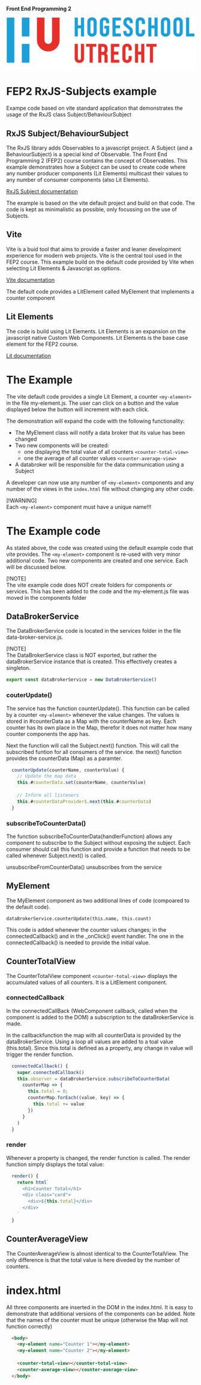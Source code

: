 **Front End Programming 2**

![hulogo](./assets/hu-logo-nl.svg)


# FEP2 RxJS-Subjects example
Exampe code based on vite standard application that demonstrates the usage of the RxJS class Subject/BehaviourSubject

## RxJS Subject/BehaviourSubject
The RxJS library adds Observables to a javascript project. A Subject (and a BehaviourSubject) is a special kind of Observable. The Front End Programming 2 (FEP2) course contains the concept of Observables. This example demonstrates how a Subject can be used to create code where any number producer components (Lit Elements) multicast their values to any number of consumer components (also Lit Elements).

[RxJS Subject documentation](https://rxjs.dev/guide/subject)

The example is based on the vite default project and build on that code. The code is kept as minimalistic as possible, only focussing on the use of Subjects.

## Vite
Vite is a buid tool that aims to provide a faster and leaner development experience for modern web projects. Vite is the central tool used in the FEP2 course. This example build on the default code provided by Vite when selecting Lit Elements & Javascript as options.

[Vite documentation](https://vitejs.dev/)

The default code provides a LitElement called MyElement that implements a counter component

## Lit Elements
The code is build using Lit Elements. Lit Elements is an expansion on the javascript native Custom Web Components. Lit Elements is the base case element for the FEP2 course.

[Lit documentation](https://lit.dev/)

# The Example
The vite default code provides a single Lit Element, a counter ```<my-element>``` in the file my-element.js. The user can click on a button and the value displayed below the button will increment with each click.

The demonstration will expand the code with the following functionality:
- The MyElement class will notify a data broker that its value has been changed
- Two new components will be created:
   - one displaying the total value of all counters ```<counter-total-view>``` 
   - one the average of all counter values ```<counter-average-view>```
- A databroker will be responsible for the data communication using a Subject

A developer can now use any number of ```<my-element>``` components and any number of the views in the ```index.html``` file without changing any other code.

[!WARNING]  
Each ```<my-element>``` component must have a unique name!!!

# The Example code
As stated above, the code was created using the default example code that vite provides. The ```<my-element>``` component is re-used with very minor additional code. Two new components are created and one service. Each will be discussed below.

[!NOTE]   
The vite example code does NOT create folders for components or services. This has been added to the code and the my-element.js file was moved in the components folder

## DataBrokerService
The DataBrokerService code is located in the services folder in the file data-broker-service.js. 

[!NOTE]   
The DataBrokerService class is NOT exported, but rather the dataBrokerService instance that is created. This effectively creates a singleton. 

```javascript
export const dataBrokerService = new DataBrokerService()
```

### couterUpdate()
The service has the function counterUpdate(). This function can be called by a counter ```<my-element>``` whenever the value changes. The values is stored in #counterData as a Map with the counterName as key. Each counter has its own place in the Map, therefor it does not matter how many counter components the app has.

Next the function will call the Subject.next() function. This will call the subscribed funtion for all consumers of the service. the next() function provides the counterData (Map) as a paramter.

```javascript
  counterUpdate(counterName, counterValue) {
    // Update the map data
    this.#counterData.set(counterName, counterValue)

    // Inform all listeners
    this.#counterDataProvider$.next(this.#counterData)
  }
```

### subscribeToCounterData()
The function subscribeToCounterData(handlerFunction) allows any component to subscribe to the Subject without exposing the subject. Each consumer should call this function and provide a function that needs to be called whenever Subject.next() is called.

unsubscribeFromCounterData() unsubscribes from the service

## MyElement
The MyElement component as two additional lines of code (compoared to the default code). 

```
dataBrokerService.counterUpdate(this.name, this.count)
```

This code is added whenever the counter values changes; in the connectedCallback() and in the _onClick() event handler. The one in the connectedCallback() is needed to provide the initial value.

## CounterTotalView
The CounterTotalView component ```<counter-total-view>``` displays the accumulated values of all counters. It is a LitElement component. 

### connectedCallback
In the connectedCallBack (WebComponent callback, called when the component is added to the DOM) a subscription to the dataBrokerService is made.

In the callbackfunction the map with all counterData is provided by the dataBrokerService. Using a loop all values are added to a toal value (this.total). Since this.total is defined as a property, any change in value will trigger the render function. 

```javascript
  connectedCallback() {
    super.connectedCallback()
    this.observer = dataBrokerService.subscribeToCounterData(
      counterMap => {
        this.total = 0;
        counterMap.forEach((value, key) => {
          this.total += value
        })
      }
    )
  }
```

### render
Whenever a property is changed, the render function is called. The render function simply displays the total value:

```javascript
  render() {
    return html`
      <h1>Counter Total</h1>
      <div class="card">
        <div>${this.total}</div>
      </div>
    `
  }
```

## CounterAverageView
The CounterAverageView is almost identical to the CounterTotalView. The only difference is that the total value is here diveded by the number of counters.

# index.html
All three components are inserted in the DOM in the index.html. It is easy to demonstrate that additional versions of the components can be added. Note that the names of the counter must be unique (otherwise the Map will not function correctly)

```html
  <body>
    <my-element name="Counter 1"></my-element>
    <my-element name="Counter 2"></my-element>

    <counter-total-view></counter-total-view>
    <counter-average-view></counter-average-view>
  </body>
```



